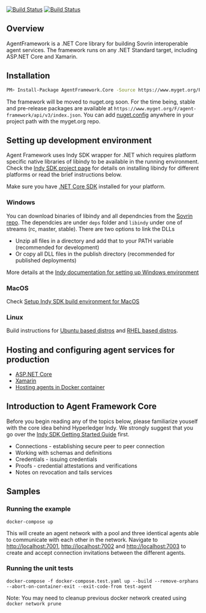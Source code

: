 [![Build Status](https://dev.azure.com/streetcred/Agent%20Framework/_apis/build/status/Agent%20Framework%20-%20Build?branchName=master)](https://dev.azure.com/streetcred/Agent%20Framework/_build/latest?definitionId=10?branchName=master)
[![Build Status](https://travis-ci.com/streetcred-id/agent-framework.svg?branch=master)](https://travis-ci.com/streetcred-id/agent-framework)

## Overview

AgentFramework is a .NET Core library for building Sovrin interoperable agent services.
The framework runs on any .NET Standard target, including ASP.NET Core and Xamarin.

## Installation

```bash
PM> Install-Package AgentFramework.Core -Source https://www.myget.org/F/agent-framework/api/v3/index.json
```

The framework will be moved to nuget.org soon. For the time being, stable and pre-release packages are available at `https://www.myget.org/F/agent-framework/api/v3/index.json`.
You can add [nuget.config](nuget.config) anywhere in your project path with the myget.org repo.

## Setting up development environment

Agent Framework uses Indy SDK wrapper for .NET which requires platform specific native libraries of libindy to be available in the running environment.
Check the [Indy SDK project page](https://github.com/hyperledger/indy-sdk) for details on installing libindy for different platforms or read the brief instructions below.

Make sure you have [.NET Core SDK](https://dotnet.microsoft.com/download) installed for your platform.

### Windows

You can download binaries of libindy and all dependncies from the [Sovrin repo](https://repo.sovrin.org/windows/libindy/). The dependcies are under `deps` folder and `libindy` under one of streams (rc, master, stable). There are two options to link the DLLs

- Unzip all files in a directory and add that to your PATH variable (recommended for development)
- Or copy all DLL files in the publish directory (recommended for published deployments)

More details at the [Indy documentation for setting up Windows environment](https://github.com/hyperledger/indy-sdk/blob/master/doc/windows-build.md)

### MacOS

Check [Setup Indy SDK build environment for MacOS](https://github.com/hyperledger/indy-sdk/blob/master/doc/mac-build.md)

### Linux

Build instructions for [Ubuntu based distros](https://github.com/hyperledger/indy-sdk/blob/master/doc/ubuntu-build.md) and [RHEL
based distros](https://github.com/hyperledger/indy-sdk/blob/master/doc/rhel-build.md).

## Hosting and configuring agent services for production

- [ASP.NET Core](docs/web-agents-aspnetcore.md)
- [Xamarin](docs/xamarin-mobile.md)
- [Hosting agents in Docker container](docs/docker-agents.md)

## Introduction to Agent Framework Core

Before you begin reading any of the topics below, please familiarize youself with the core idea behind Hyperledger Indy.
We strongly suggest that you go over the [Indy SDK Getting Started Guide](https://github.com/hyperledger/indy-sdk/blob/master/doc/getting-started/getting-started.md) first.

- Connections - establishing secure peer to peer connection
- Working with schemas and definitions
- Credentials - issuing credentials
- Proofs - credential attestations and verifications
- Notes on revocation and tails services

## Samples

### Running the example

```lang=bash
docker-compose up
```

This will create an agent network with a pool and three identical agents able to communicate with each other in the network.
Navigate to [http://localhost:7001](), [http://localhost:7002]() and [http://localhost:7003]() to create and accept connection invitations between the different agents.

### Running the unit tests

```lang=bash
docker-compose -f docker-compose.test.yaml up --build --remove-orphans --abort-on-container-exit --exit-code-from test-agent
```

Note: You may need to cleanup previous docker network created using `docker network prune`
